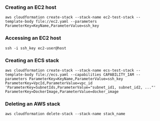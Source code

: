 ### Creating an EC2 host

```
aws cloudformation create-stack --stack-name ec2-test-stack --template-body file://ec2.yaml --parameters ParameterKey=KeyName,ParameterValue=ssh_key
```

### Accessing an EC2 host

```
ssh -i ssh_key ec2-user@host
```

### Creating an ECS stack

```
aws cloudformation create-stack --stack-name ecs-test-stack --template-body file://ecs.yaml --capabilities CAPABILITY_IAM --parameters ParameterKey=KeyName,ParameterValue=ssh_key ParameterKey=VpcId,ParameterValue=vpc_id 'ParameterKey=SubnetIds,ParameterValue="subnet_id1, subnet_id2, ..."' ParameterKey=DockerImage,ParameterValue=docker_image
```

### Deleting an AWS stack

```
aws cloudformation delete-stack --stack-name stack_name
```

